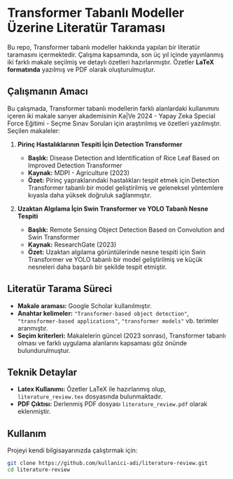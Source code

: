 # Transformer Tabanlı Modeller Üzerine Literatür Taraması

Bu repo, Transformer tabanlı modeller hakkında yapılan bir literatür taramasını içermektedir. Çalışma kapsamında, son üç yıl içinde yayınlanmış iki farklı makale seçilmiş ve detaylı özetleri hazırlanmıştır. Özetler **LaTeX formatında** yazılmış ve PDF olarak oluşturulmuştur. 

## Çalışmanın Amacı  
Bu çalışmada, Transformer tabanlı modellerin farklı alanlardaki kullanımını içeren iki makale sarıyer akademisinin Ka|Ve 2024 - Yapay Zeka Special Force Eğitimi - Seçme Sınav Soruları için araştırılmış ve özetleri yazılmıştır. Seçilen makaleler:  

1. **Pirinç Hastalıklarının Tespiti İçin Detection Transformer**  
   - **Başlık:** Disease Detection and Identification of Rice Leaf Based on Improved Detection Transformer  
   - **Kaynak:** MDPI - Agriculture (2023)  
   - **Özet:** Pirinç yapraklarındaki hastalıkları tespit etmek için Detection Transformer tabanlı bir model geliştirilmiş ve geleneksel yöntemlere kıyasla daha yüksek doğruluk sağlanmıştır.  

2. **Uzaktan Algılama İçin Swin Transformer ve YOLO Tabanlı Nesne Tespiti**  
   - **Başlık:** Remote Sensing Object Detection Based on Convolution and Swin Transformer  
   - **Kaynak:** ResearchGate (2023)  
   - **Özet:** Uzaktan algılama görüntülerinde nesne tespiti için Swin Transformer ve YOLO tabanlı bir model geliştirilmiş ve küçük nesneleri daha başarılı bir şekilde tespit etmiştir.  

## Literatür Tarama Süreci  
- **Makale araması:** Google Scholar kullanılmıştır.  
- **Anahtar kelimeler:** `"Transformer-based object detection"`, `"transformer-based applications"`, `"transformer models"` vb. terimler aranmıştır.  
- **Seçim kriterleri:** Makalelerin güncel (2023 sonrası), Transformer tabanlı olması ve farklı uygulama alanlarını kapsaması göz önünde bulundurulmuştur.  

## Teknik Detaylar  
- **Latex Kullanımı:** Özetler LaTeX ile hazırlanmış olup, `literature_review.tex` dosyasında bulunmaktadır.  
- **PDF Çıktısı:** Derlenmiş PDF dosyası `literature_review.pdf` olarak eklenmiştir.  

## Kullanım  
Projeyi kendi bilgisayarınızda çalıştırmak için:  
```bash
git clone https://github.com/kullanici-adi/literature-review.git
cd literature-review

